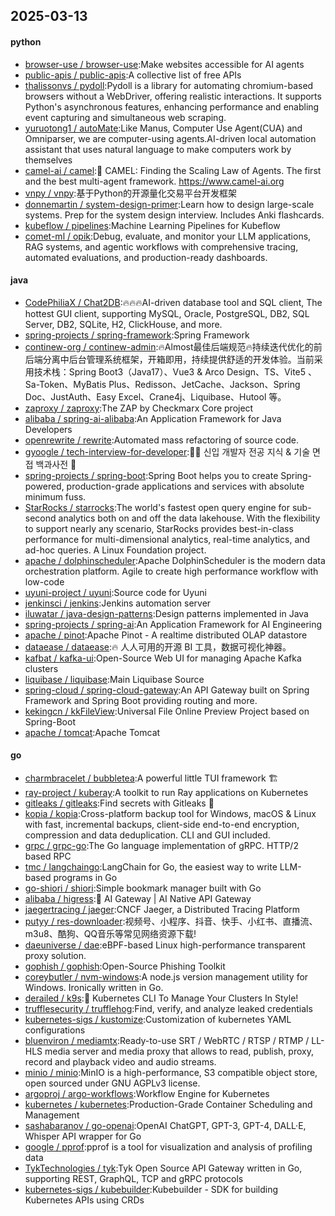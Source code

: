 ## 2025-03-13

#### python
* [browser-use / browser-use](https://github.com/browser-use/browser-use):Make websites accessible for AI agents
* [public-apis / public-apis](https://github.com/public-apis/public-apis):A collective list of free APIs
* [thalissonvs / pydoll](https://github.com/thalissonvs/pydoll):Pydoll is a library for automating chromium-based browsers without a WebDriver, offering realistic interactions. It supports Python's asynchronous features, enhancing performance and enabling event capturing and simultaneous web scraping.
* [yuruotong1 / autoMate](https://github.com/yuruotong1/autoMate):Like Manus, Computer Use Agent(CUA) and Omniparser, we are computer-using agents.AI-driven local automation assistant that uses natural language to make computers work by themselves
* [camel-ai / camel](https://github.com/camel-ai/camel):🐫 CAMEL: Finding the Scaling Law of Agents. The first and the best multi-agent framework. https://www.camel-ai.org
* [vnpy / vnpy](https://github.com/vnpy/vnpy):基于Python的开源量化交易平台开发框架
* [donnemartin / system-design-primer](https://github.com/donnemartin/system-design-primer):Learn how to design large-scale systems. Prep for the system design interview. Includes Anki flashcards.
* [kubeflow / pipelines](https://github.com/kubeflow/pipelines):Machine Learning Pipelines for Kubeflow
* [comet-ml / opik](https://github.com/comet-ml/opik):Debug, evaluate, and monitor your LLM applications, RAG systems, and agentic workflows with comprehensive tracing, automated evaluations, and production-ready dashboards.

#### java
* [CodePhiliaX / Chat2DB](https://github.com/CodePhiliaX/Chat2DB):🔥🔥🔥AI-driven database tool and SQL client, The hottest GUI client, supporting MySQL, Oracle, PostgreSQL, DB2, SQL Server, DB2, SQLite, H2, ClickHouse, and more.
* [spring-projects / spring-framework](https://github.com/spring-projects/spring-framework):Spring Framework
* [continew-org / continew-admin](https://github.com/continew-org/continew-admin):🔥Almost最佳后端规范🔥持续迭代优化的前后端分离中后台管理系统框架，开箱即用，持续提供舒适的开发体验。当前采用技术栈：Spring Boot3（Java17）、Vue3 & Arco Design、TS、Vite5 、Sa-Token、MyBatis Plus、Redisson、JetCache、Jackson、Spring Doc、JustAuth、Easy Excel、Crane4j、Liquibase、Hutool 等。
* [zaproxy / zaproxy](https://github.com/zaproxy/zaproxy):The ZAP by Checkmarx Core project
* [alibaba / spring-ai-alibaba](https://github.com/alibaba/spring-ai-alibaba):An Application Framework for Java Developers
* [openrewrite / rewrite](https://github.com/openrewrite/rewrite):Automated mass refactoring of source code.
* [gyoogle / tech-interview-for-developer](https://github.com/gyoogle/tech-interview-for-developer):👶🏻 신입 개발자 전공 지식 & 기술 면접 백과사전 📖
* [spring-projects / spring-boot](https://github.com/spring-projects/spring-boot):Spring Boot helps you to create Spring-powered, production-grade applications and services with absolute minimum fuss.
* [StarRocks / starrocks](https://github.com/StarRocks/starrocks):The world's fastest open query engine for sub-second analytics both on and off the data lakehouse. With the flexibility to support nearly any scenario, StarRocks provides best-in-class performance for multi-dimensional analytics, real-time analytics, and ad-hoc queries. A Linux Foundation project.
* [apache / dolphinscheduler](https://github.com/apache/dolphinscheduler):Apache DolphinScheduler is the modern data orchestration platform. Agile to create high performance workflow with low-code
* [uyuni-project / uyuni](https://github.com/uyuni-project/uyuni):Source code for Uyuni
* [jenkinsci / jenkins](https://github.com/jenkinsci/jenkins):Jenkins automation server
* [iluwatar / java-design-patterns](https://github.com/iluwatar/java-design-patterns):Design patterns implemented in Java
* [spring-projects / spring-ai](https://github.com/spring-projects/spring-ai):An Application Framework for AI Engineering
* [apache / pinot](https://github.com/apache/pinot):Apache Pinot - A realtime distributed OLAP datastore
* [dataease / dataease](https://github.com/dataease/dataease):🔥 人人可用的开源 BI 工具，数据可视化神器。
* [kafbat / kafka-ui](https://github.com/kafbat/kafka-ui):Open-Source Web UI for managing Apache Kafka clusters
* [liquibase / liquibase](https://github.com/liquibase/liquibase):Main Liquibase Source
* [spring-cloud / spring-cloud-gateway](https://github.com/spring-cloud/spring-cloud-gateway):An API Gateway built on Spring Framework and Spring Boot providing routing and more.
* [kekingcn / kkFileView](https://github.com/kekingcn/kkFileView):Universal File Online Preview Project based on Spring-Boot
* [apache / tomcat](https://github.com/apache/tomcat):Apache Tomcat

#### go
* [charmbracelet / bubbletea](https://github.com/charmbracelet/bubbletea):A powerful little TUI framework 🏗
* [ray-project / kuberay](https://github.com/ray-project/kuberay):A toolkit to run Ray applications on Kubernetes
* [gitleaks / gitleaks](https://github.com/gitleaks/gitleaks):Find secrets with Gitleaks 🔑
* [kopia / kopia](https://github.com/kopia/kopia):Cross-platform backup tool for Windows, macOS & Linux with fast, incremental backups, client-side end-to-end encryption, compression and data deduplication. CLI and GUI included.
* [grpc / grpc-go](https://github.com/grpc/grpc-go):The Go language implementation of gRPC. HTTP/2 based RPC
* [tmc / langchaingo](https://github.com/tmc/langchaingo):LangChain for Go, the easiest way to write LLM-based programs in Go
* [go-shiori / shiori](https://github.com/go-shiori/shiori):Simple bookmark manager built with Go
* [alibaba / higress](https://github.com/alibaba/higress):🤖 AI Gateway | AI Native API Gateway
* [jaegertracing / jaeger](https://github.com/jaegertracing/jaeger):CNCF Jaeger, a Distributed Tracing Platform
* [putyy / res-downloader](https://github.com/putyy/res-downloader):视频号、小程序、抖音、快手、小红书、直播流、m3u8、酷狗、QQ音乐等常见网络资源下载!
* [daeuniverse / dae](https://github.com/daeuniverse/dae):eBPF-based Linux high-performance transparent proxy solution.
* [gophish / gophish](https://github.com/gophish/gophish):Open-Source Phishing Toolkit
* [coreybutler / nvm-windows](https://github.com/coreybutler/nvm-windows):A node.js version management utility for Windows. Ironically written in Go.
* [derailed / k9s](https://github.com/derailed/k9s):🐶 Kubernetes CLI To Manage Your Clusters In Style!
* [trufflesecurity / trufflehog](https://github.com/trufflesecurity/trufflehog):Find, verify, and analyze leaked credentials
* [kubernetes-sigs / kustomize](https://github.com/kubernetes-sigs/kustomize):Customization of kubernetes YAML configurations
* [bluenviron / mediamtx](https://github.com/bluenviron/mediamtx):Ready-to-use SRT / WebRTC / RTSP / RTMP / LL-HLS media server and media proxy that allows to read, publish, proxy, record and playback video and audio streams.
* [minio / minio](https://github.com/minio/minio):MinIO is a high-performance, S3 compatible object store, open sourced under GNU AGPLv3 license.
* [argoproj / argo-workflows](https://github.com/argoproj/argo-workflows):Workflow Engine for Kubernetes
* [kubernetes / kubernetes](https://github.com/kubernetes/kubernetes):Production-Grade Container Scheduling and Management
* [sashabaranov / go-openai](https://github.com/sashabaranov/go-openai):OpenAI ChatGPT, GPT-3, GPT-4, DALL·E, Whisper API wrapper for Go
* [google / pprof](https://github.com/google/pprof):pprof is a tool for visualization and analysis of profiling data
* [TykTechnologies / tyk](https://github.com/TykTechnologies/tyk):Tyk Open Source API Gateway written in Go, supporting REST, GraphQL, TCP and gRPC protocols
* [kubernetes-sigs / kubebuilder](https://github.com/kubernetes-sigs/kubebuilder):Kubebuilder - SDK for building Kubernetes APIs using CRDs
